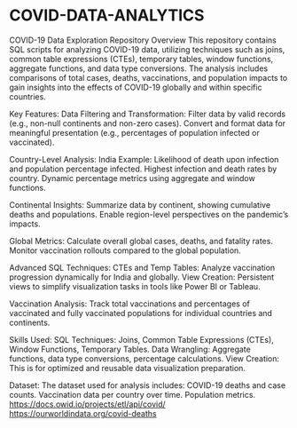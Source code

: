 # COVID-DATA-ANALYTICS
COVID-19 Data Exploration Repository
Overview
This repository contains SQL scripts for analyzing COVID-19 data, utilizing techniques such as joins, common table expressions (CTEs), temporary tables, window functions, aggregate functions, and data type conversions. The analysis includes comparisons of total cases, deaths, vaccinations, and population impacts to gain insights into the effects of COVID-19 globally and within specific countries.

Key Features:
Data Filtering and Transformation:
Filter data by valid records (e.g., non-null continents and non-zero cases).
Convert and format data for meaningful presentation (e.g., percentages of population infected or vaccinated).

Country-Level Analysis:
India Example: Likelihood of death upon infection and population percentage infected.
Highest infection and death rates by country.
Dynamic percentage metrics using aggregate and window functions.

Continental Insights:
Summarize data by continent, showing cumulative deaths and populations.
Enable region-level perspectives on the pandemic’s impacts.

Global Metrics:
Calculate overall global cases, deaths, and fatality rates.
Monitor vaccination rollouts compared to the global population.

Advanced SQL Techniques:
CTEs and Temp Tables: Analyze vaccination progression dynamically for India and globally.
View Creation: Persistent views to simplify visualization tasks in tools like Power BI or Tableau.

Vaccination Analysis:
Track total vaccinations and percentages of vaccinated and fully vaccinated populations for individual countries and continents.

Skills Used:
SQL Techniques: Joins, Common Table Expressions (CTEs), Window Functions, Temporary Tables.
Data Wrangling: Aggregate functions, data type conversions, percentage calculations.
View Creation: This is for optimized and reusable data visualization preparation.

Dataset:
The dataset used for analysis includes:
COVID-19 deaths and case counts.
Vaccination data per country over time.
Population metrics.
https://docs.owid.io/projects/etl/api/covid/
https://ourworldindata.org/covid-deaths

